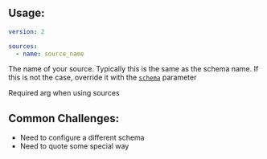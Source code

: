 
## Usage:
```yml
version: 2

sources:
  - name: source_name

```

The name of your source. Typically this is the same as the schema name. If this is not the case, override it with the [`schema`](source-schema) parameter

Required arg when using sources

## Common Challenges:
* Need to configure a different schema
* Need to quote some special way